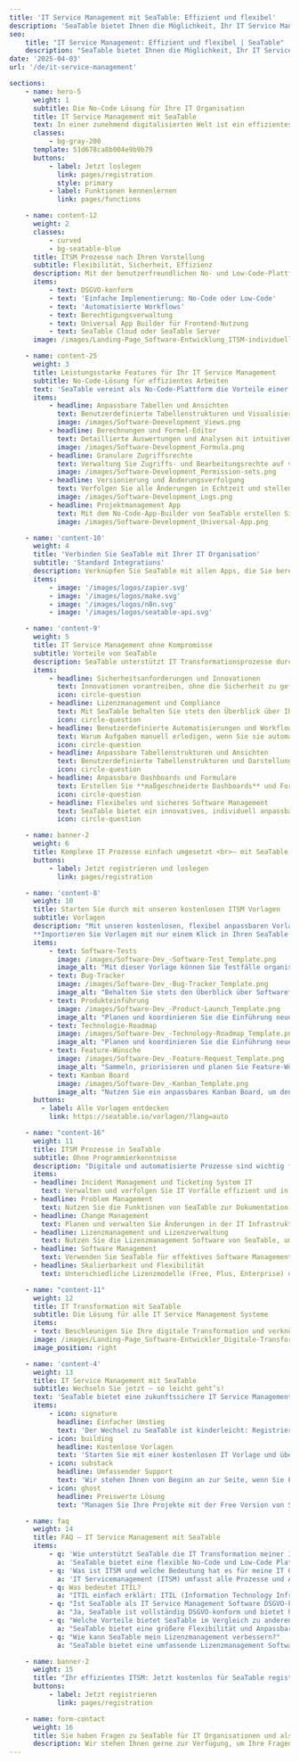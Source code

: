 ```yaml
---
title: 'IT Service Management mit SeaTable: Effizient und flexibel'
description: 'SeaTable bietet Ihnen die Möglichkeit, Ihr IT Service Management individuell anzupassen und zu optimieren. Nutzen Sie unsere No-Code-Lösung.'
seo:
    title: "IT Service Management: Effizient und flexibel | SeaTable"
    description: "SeaTable bietet Ihnen die Möglichkeit, Ihr IT Service Management individuell anzupassen und zu optimieren. Nutzen Sie unsere No-Code-Lösung"
date: '2025-04-03'
url: '/de/it-service-management'

sections:
    - name: hero-5
      weight: 1
      subtitle: Die No-Code Lösung für Ihre IT Organisation
      title: IT Service Management mit SeaTable
      text: In einer zunehmend digitalisierten Welt ist ein effizientes und flexibles IT Service Management (ITSM) unerlässlich, um die komplexen Anforderungen moderner IT Organisationen zu bewältigen. Mit SeaTable gestalten Sie Ihre ITSM Prozesse flexibel und sicher – ohne Kompromisse bei Compliance und Innovation!
      classes:
          - bg-gray-200
      template: 51d678ca8b004e9b9b79
      buttons:
          - label: Jetzt loslegen
            link: pages/registration
            style: primary
          - label: Funktionen kennenlernen
            link: pages/functions

    - name: content-12
      weight: 2
      classes:
          - curved
          - bg-seatable-blue
      title: ITSM Prozesse nach Ihren Vorstellung
      subtitle: Flexibilität, Sicherheit, Effizienz
      description: Mit der benutzerfreundlichen No- und Low-Code-Plattform bilden Sie Ihre IT Service Management Prozesse einfach und effizient ab! SeaTable bietet anpassbare Workflows, die sich flexibel in Ihre bestehenden Systeme integrieren lassen – so bleiben Sie agil und sind bestens gerüstet für zukünftige Entwicklungen.
      items:
          - text: DSGVO-konform
          - text: 'Einfache Implementierung: No-Code oder Low-Code'
          - text: 'Automatisierte Workflows'
          - text: Berechtigungsverwaltung
          - text: Universal App Builder für Frontend-Nutzung
          - text: SeaTable Cloud oder SeaTable Server
      image: /images/Landing-Page_Software-Entwicklung_ITSM-individuell-1.png

    - name: content-25
      weight: 3
      title: Leistungsstarke Features für Ihr IT Service Management
      subtitle: No-Code-Lösung für effizientes Arbeiten
      text: 'SeaTable vereint als No-Code-Plattform die Vorteile einer Tabellenkalkulation mit der Leistungsfähigkeit einer Datenbank und einem No-Code App Builder. Diese Kombination ermöglicht IT-Teams die effiziente Verwaltung komplexer Workflows und Daten sowie die agile Umsetzung ihrer IT-Strategie, was SeaTable zu einer unverzichtbaren Lösung macht:'
      items:
          - headline: Anpassbare Tabellen und Ansichten
            text: Benutzerdefinierte Tabellenstrukturen und Visualisierungen für eine bessere Organisation von IT Projekten.
            image: /images/Software-Deevelopment_Views.png
          - headline: Berechnungen und Formel-Editor
            text: Detaillierte Auswertungen und Analysen mit intuitivem Formel-Editor und Statistik-Modul.
            image: /images/Software-Development_Formula.png
          - headline: Granulare Zugriffsrechte
            text: Verwaltung Sie Zugriffs- und Bearbeitungsrechte auf verschiedenen Ebenen für höchste Sicherheit und Compliance.
            image: /images/Software-Development_Permission-sets.png
          - headline: Versionierung und Änderungsverfolgung
            text: Verfolgen Sie alle Änderungen in Echtzeit und stellen Sie frühere Versionen wieder her.
            image: /images/Software-Development_Logs.png
          - headline: Projektmanagement App
            text: Mit dem No-Code-App-Builder von SeaTable erstellen Sie webbasierte Apps – ganz ohne Programmierkenntnisse. In einer solchen Projekt Management App können Sie genau steuern, wer in Ihrem Projektteam welche Daten sehen kann und wie diese visualisiert werden.
            image: /images/Software-Development_Universal-App.png

    - name: 'content-10'
      weight: 4
      title: 'Verbinden Sie SeaTable mit Ihrer IT Organisation'
      subtitle: 'Standard Integrations'
      description: Verknüpfen Sie SeaTable mit allen Apps, die Sie bereits verwenden, und nutzen Sie SeaTable als Dreh- und Angelpunkt für Ihr gesamtes IT Service Management.
      items:
          - image: '/images/logos/zapier.svg'
          - image: '/images/logos/make.svg'
          - image: '/images/logos/n8n.svg'
          - image: '/images/logos/seatable-api.svg'

    - name: 'content-9'
      weight: 5
      title: IT Service Management ohne Kompromisse
      subtitle: Vorteile von SeaTable
      description: SeaTable unterstützt IT Transformationsprozesse durch seine flexiblen Anpassungsmöglichkeiten und automatisierte Workflows. Durch die Kombination aus leistungsfähiger Datenverwaltung und intuitiver Anwendungsentwicklung digitalisieren und automatisieren Sie selbst komplexe Prozesse schnell und sicher.
      items:
          - headline: Sicherheitsanforderungen und Innovationen
            text: Innovationen vorantreiben, ohne die Sicherheit zu gefährden? SeaTable sorgt für die Einhaltung höchster Sicherheitsstandards. Dank granularer Zugriffsrechte und **DSGVO-konformer Datenverarbeitung** können Sie Ihre IT Prozesse innovativ gestalten, ohne Kompromisse bei der Datensicherheit einzugehen.
            icon: circle-question
          - headline: Lizenzmanagement und Compliance
            text: Mit SeaTable behalten Sie stets den Überblick über Ihre Lizenzen und können sicherstellen, dass Ihre Organisation **jederzeit Compliance-konform** bleibt. Automatisierte Workflows helfen dabei, Lizenzlaufzeiten und Compliance Richtlinien effizient zu überwachen und zu verwalten.
            icon: circle-question
          - headline: Benutzerdefinierte Automatisierungen und Workflows
            text: Warum Aufgaben manuell erledigen, wenn Sie sie automatisieren können? Erstellen Sie **benutzerdefinierte Automatisierungen**, um Routineaufgaben zu reduzieren, Fehler zu minimieren und die Effizienz zu steigern.
            icon: circle-question
          - headline: Anpassbare Tabellenstrukturen und Ansichten
            text: Benutzerdefinierte Tabellenstrukturen und Darstellungsmöglichkeiten wie **Kanban-Boards, Kalender und Gantt-Diagramme** ermöglichen eine bessere Organisation von IT Service Management Prozessen.
            icon: circle-question
          - headline: Anpassbare Dashboards und Formulare
            text: Erstellen Sie **maßgeschneiderte Dashboards** und Formulare für die Anforderungsanalyse, Produktentwicklung und Reportings.
            icon: circle-question
          - headline: Flexibeles und sicheres Software Management
            text: SeaTable bietet ein innovatives, individuell anpassbares Software Management, welches IT Organisationen dabei unterstützt, ihre **ITSM Prozesse zu optimieren** und zu digitalisieren.
            icon: circle-question

    - name: banner-2
      weight: 6
      title: Komplexe IT Prozesse einfach umgesetzt <br>– mit SeaTable
      buttons:
          - label: Jetzt registrieren und loslegen
            link: pages/registration

    - name: 'content-8'
      weight: 10
      title: Starten Sie durch mit unseren kostenlosen ITSM Vorlagen
      subtitle: Vorlagen
      description: "Mit unseren kostenlosen, flexibel anpassbaren Vorlagen für das IT Service Management können Sie direkt loslegen. Alle Vorlagen sind beliebig erweiterbar, sodass sie genau auf die spezifischen Anforderungen Ihrer IT Organisation zugeschnitten werden können:<br><br>
      **Importieren Sie Vorlagen mit nur einem Klick in Ihren SeaTable Account!**"
      items:
          - text: Software-Tests
            image: /images/Software-Dev_-Software-Test_Template.png
            image_alt: "Mit dieser Vorlage können Sie Testfälle organisieren, Testpläne erstellen und die Ergebnisse zu verfolgen. Sie lässt sich leicht um zusätzliche Testarten oder Prüfungen erweiterm."
          - text: Bug-Tracker
            image: /images/Software-Dev_-Bug-Tracker_Template.png
            image_alt: "Behalten Sie stets den Überblick über Softwarefehler: Diese Vorlage ermöglicht es Ihnen, Bugs zu melden, zu priorisieren und den Status ihrer Behebung in Echtzeit zu verfolgen."
          - text: Produkteinführung
            image: /images/Software-Dev_-Product-Launch_Template.png
            image_alt: "Planen und koordinieren Sie die Einführung neuer Produkte effizient. Diese Vorlage hilft Ihnen, Aufgaben, Verantwortlichkeiten und Deadlines zu verwalten."
          - text: Technologie-Roadmap
            image: /images/Software-Dev_-Technology-Roadmap_Template.png
            image_alt: "Planen und koordinieren Sie die Einführung neuer Produkte effizient. Diese Vorlage hilft Ihnen, Aufgaben, Verantwortlichkeiten und Deadlines zu verwalten."
          - text: Feature-Wünsche
            image: /images/Software-Dev_-Feature-Request_Template.png
            image_alt: "Sammeln, priorisieren und planen Sie Feature-Wünsche Ihrer Stakeholder. Passen Sie die Vorlage an, um zusätzliche Kriterien oder Bewertungssysteme hinzuzufügen."
          - text: Kanban Board
            image: /images/Software-Dev_-Kanban_Template.png
            image_alt: "Nutzen Sie ein anpassbares Kanban Board, um den Fortschritt von IT Projekten und Aufgaben sowie Verantwortlichkeiten im Auge zu behalten."
      buttons:
        - label: Alle Vorlagen entdecken
          link: https://seatable.io/vorlagen/?lang=auto

    - name: "content-16"
      weight: 11
      title: ITSM Prozesse in SeaTable
      subtitle: Ohne Programmierkenntnisse
      description: "Digitale und automatisierte Prozesse sind wichtig für den Erfolg Ihrer IT. SeaTable bietet alle Funktionen, um entscheidende Prozesse des Service Managements effizient zu verwalten."
      items:
      - headline: Incident Management und Ticketing System IT
        text: Verwalten und verfolgen Sie IT Vorfälle effizient und in Echtzeit. Nutzen Sie benutzerdefinierte Workflows für die Verwaltung von Störungen und die schnelle Problemlösung.
      - headline: Problem Management
        text: Nutzen Sie die Funktionen von SeaTable zur Dokumentation und Optimierung von Problemlösungen und zur Erstellung einer Wissensbasis.
      - headline: Change Management
        text: Planen und verwalten Sie Änderungen in der IT Infrastruktur strukturiert und sicher. Automatisierte Workflows helfen dabei, den gesamten Change-Prozess von der Anforderungsanalyse bis zur Implementierung zu steuern.
      - headline: Lizenzmanagement und Lizenzverwaltung
        text: Nutzen Sie die Lizenzmanagement Software von SeaTable, um Lizenzen effizient zu verwalten und Compliance sicherzustellen. Organisieren und überwachen Sie Ihre Lizenzdaten zentral, um Kosten zu optimieren und Risiken zu minimieren.
      - headline: Software Management
        text: Verwenden Sie SeaTable für effektives Software Management, um Software-Projekte und -Entwicklungen strukturiert und transparent zu planen und durchzuführen.
      - headline: Skalierbarkeit und Flexibilität
        text: Unterschiedliche Lizenzmodelle (Free, Plus, Enterprise) und Deployment Optionen, Dedicated, Server) passen sich Ihren Anforderungen an. Sie benötigen keine Kreditkarte, um die Plattform zu testen, und können sofort damit beginnen, Ihre ITSM Prozesse zu optimieren.

    - name: "content-11"
      weight: 12
      title: IT Transformation mit SeaTable
      subtitle: Die Lösung für alle IT Service Management Systeme
      items:
      - text: Beschleunigen Sie Ihre digitale Transformation und verknüpfen Sie gleichzeitig Ihre IT Strategie mit den übergeordneten Geschäftszielen! Mit SeaTable passen Sie Ihre digitalen Prozesse individuell an die Anforderungen Ihres Unternehmens an. Durch Integrationen und flexible Datenmodelle setzen Sie digitale Strategien effektiv um und beschleunigen Ihre IT Transformation
      image: /images/Landing-Page_Software-Entwickler_Digitale-Transformation-2.png
      image_position: right

    - name: 'content-4'
      weight: 13
      title: IT Service Management mit SeaTable
      subtitle: Wechseln Sie jetzt – so leicht geht’s!
      text: 'SeaTable bietet eine zukunftssichere IT Service Management Lösung, die IT-Teams durch Flexibilität, Sicherheit und Benutzerfreundlichkeit unterstützt. Die Plattform ermöglicht schnelle Implementierung von ITSM Prozessen und integriert verschiedene Service Management Frameworks für eine effiziente IT-Organisation.'
      items:
          - icon: signature
            headline: Einfacher Umstieg
            text: 'Der Wechsel zu SeaTable ist kinderleicht: Registrieren Sie sich einfach mit Ihrer E-Mail-Adresse und legen Sie direkt los – ohne Kreditkarte, ohne versteckte Kosten!<br><br>SeaTable bietet zahlreiche Importmöglichkeiten, welche die Migration Ihrer Daten einfach machen.'
          - icon: building
            headline: Kostenlose Vorlagen
            text: 'Starten Sie mit einer kostenlosen IT Vorlage und überzeugen Sie sich selbst von SeaTables Leistungsfähigkeit und Flexibilität! Sie werden schnell merken, wie SeaTable Ihr IT Service Management auf ein neues Level heben kann.'
          - icon: substack
            headline: Umfassender Support
            text: 'Wir stehen Ihnen von Beginn an zur Seite, wenn Sie Fragen rund um unser kostenloses Projektmanagement-Tool haben. Darüber hinaus erstellen wir Ihnen gerne ein individuelles Support-Angebot, damit Sie das volle Potenzial von SeaTable bei Ihren Projekten ausschöpfen können.'
          - icon: ghost
            headline: Preiswerte Lösung
            text: "Managen Sie Ihre Projekte mit der Free Version von SeaTable komplett kostenlos – oder skalieren Sie SeaTable ganz nach Ihren Anforderungen: Wenn Sie erweiterte Funktionen oder mehr Speicherkapazitäten für Ihre Projekte benötigen, können Sie einfach auf eine kostengünstige Premium-Version upgraden."

    - name: faq
      weight: 14
      title: FAQ – IT Service Management mit SeaTable
      items:
          - q: 'Wie unterstützt SeaTable die IT Transformation meiner IT Organisation?'
            a: 'SeaTable bietet eine flexible No-Code und Low-Code Plattform, die die Anpassung und Digitalisierung von ITSM Prozessen erleichtert. Es unterstützt IT Transformationsprozesse durch einfache Anpassung und Integration in bestehende Systeme.'
          - q: 'Was ist ITSM und welche Bedeutung hat es für meine IT Organisation?'
            a: 'IT Servicemanagement (ITSM) umfasst alle Prozesse und Aktivitäten, die erforderlich sind, um IT Services für Kunden bereitzustellen und zu verwalten. Es ist entscheidend für die Effizienz und Qualität der IT Services und ermöglicht eine strukturierte Verwaltung der IT Infrastruktur.'
          - q: Was bedeutet ITIL?
            a: "ITIL einfach erklärt: ITIL (Information Technology Infrastructure Library) ist ein Service Management Framework, um IT Services effizient zu verwalten. Mit SeaTable können Sie das ITIL Service Management Framework in Ihre ITSM Service Management Prozesse integrieren und es flexibel anpassen, um spezifische Anforderungen abzubilden. So können Sie Ihre IT Prozesse optimieren und die Effizienz Ihrer IT Services steigern."
          - q: "Ist SeaTable als IT Service Management Software DSGVO-konform?"
            a: "Ja, SeaTable ist vollständig DSGVO-konform und bietet höchste Sicherheitsstandards für den Schutz sensibler Daten in Ihrer IT. Unsere Server stehen ausschließlich in Deutschland. Die Plattform bietet auch IT Security Funktionen zur Überwachung und Verwaltung von Zugriffsrechten."
          - q: "Welche Vorteile bietet SeaTable im Vergleich zu anderen ITSM Software Lösungen wie Atlassian?"
            a: "SeaTable bietet eine größere Flexibilität und Anpassbarkeit als herkömmliche ITSM Suiten wie Atlassian ITSM. Mit einer No-Code und Low-Code Plattform, die keine Programmierkenntnisse erfordert, können Sie Ihre IT Prozesse effizienter gestalten und optimieren."
          - q: "Wie kann SeaTable mein Lizenzmanagement verbessern?"
            a: "SeaTable bietet eine umfassende Lizenzmanagement Software, die die Verwaltung von Softwarelizenzen erleichtert und sicherstellt, dass Ihre IT Organisation stets compliant bleibt. Es hilft Ihnen, Lizenzanforderungen zu überwachen und Kosten zu senken. Machen Sie den nächsten Schritt zur Verbesserung Ihres IT Service Managements und registrieren Sie sich jetzt kostenlos bei SeaTable. Entdecken Sie die Zukunft des Service Managements mit SeaTable – flexibel, sicher und vollständig DSGVO-konform."

    - name: banner-2
      weight: 15
      title: "Ihr effizientes ITSM: Jetzt kostenlos für SeaTable registrieren"
      buttons:
          - label: Jetzt registrieren
            link: pages/registration

    - name: form-contact
      weight: 16
      title: Sie haben Fragen zu SeaTable für IT Organisationen und als IT Service Management Tool?
      description: Wir stehen Ihnen gerne zur Verfügung, um Ihre Fragen zu SeaTable als IT Service Management Tool zu beantworten.
---
```

